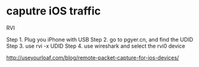 # caputre iOS traffic

<!--
ID: d5f289a8-0d3d-42a6-ba3f-e9630746a573
Status: publish
Date: 2017-05-30T14:10:00
Modified: 2017-05-30T14:10:00
wp_id: 526
-->

RVI

Step 1. Plug you iPhone with USB
Step 2. go to pgyer.cn, and find the UDID
Step 3. use rvi -x UDID
Step 4. use  wireshark and select the rvi0 device

http://useyourloaf.com/blog/remote-packet-capture-for-ios-devices/